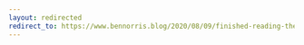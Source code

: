 ```yaml
---
layout: redirected
redirect_to: https://www.bennorris.blog/2020/08/09/finished-reading-the.html
---
```

